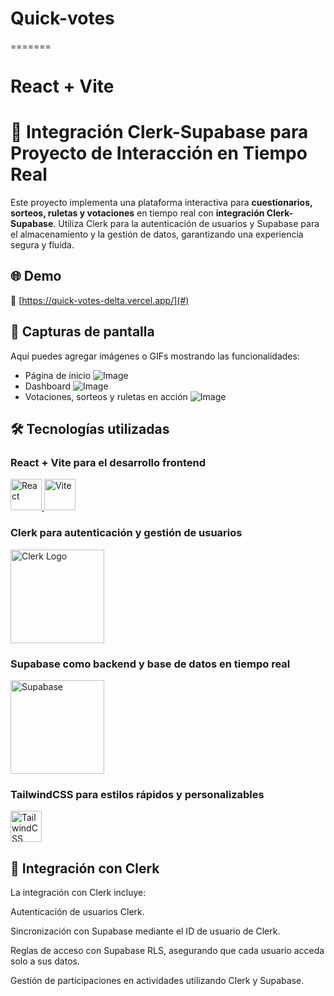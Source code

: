 # Quick-votes
=======
# React + Vite

# 🚀 Integración Clerk-Supabase para Proyecto de Interacción en Tiempo Real

Este proyecto implementa una plataforma interactiva para **cuestionarios, sorteos, ruletas y votaciones** en tiempo real con **integración Clerk-Supabase**. Utiliza Clerk para la autenticación de usuarios y Supabase para el almacenamiento y la gestión de datos, garantizando una experiencia segura y fluida.

## 🌐 Demo
🔗 [https://quick-votes-delta.vercel.app/](#)

## 📸 Capturas de pantalla
Aquí puedes agregar imágenes o GIFs mostrando las funcionalidades:
- Página de inicio
![Image](https://github.com/user-attachments/assets/dbb43743-ffc9-4d6c-9e6a-646048eea287)
- Dashboard
![Image](https://github.com/user-attachments/assets/80b99852-c8ed-4350-8a2a-11d525f5e611)
- Votaciones, sorteos y ruletas en acción
![Image](https://github.com/user-attachments/assets/86ff2d1c-5c4d-4573-aa28-3217720f3f59)

## 🛠️ Tecnologías utilizadas

### React + Vite para el desarrollo frontend
<a href="https://react.dev/">
  <img src="https://upload.wikimedia.org/wikipedia/commons/a/a7/React-icon.svg" alt="React" width="50"/>
</a>
<a href="https://vitejs.dev/">
  <img src="https://upload.wikimedia.org/wikipedia/commons/f/f1/Vitejs-logo.svg" alt="Vite" width="50"/>
</a>

### Clerk para autenticación y gestión de usuarios

<a href="https://clerk.com/">
  <img src="https://github.com/user-attachments/assets/c17fda05-df37-4bc9-b5a1-e1375ff3c2fc" alt="Clerk Logo" width="150"/>
</a>

### Supabase como backend y base de datos en tiempo real
<a href="https://supabase.com/">
  <img src="https://supabase.com/_next/image?url=https%3A%2F%2Ffrontend-assets.supabase.com%2Fwww%2Fffceb79fd6dc%2F_next%2Fstatic%2Fmedia%2Fsupabase-logo-wordmark--light.daaeffd3.png&w=128&q=75&dpl=dpl_J7NuXyWtXK6Pdqnqt3yuK5A2PTZD" alt="Supabase" width="150"/>
</a>

### TailwindCSS para estilos rápidos y personalizables
<a href="https://tailwindcss.com/">
  <img src="https://upload.wikimedia.org/wikipedia/commons/d/d5/Tailwind_CSS_Logo.svg" alt="TailwindCSS" width="50"/>
</a>


## 🔗 Integración con Clerk
La integración con Clerk incluye:

Autenticación de usuarios Clerk.

Sincronización con Supabase mediante el ID de usuario de Clerk.

Reglas de acceso con Supabase RLS, asegurando que cada usuario acceda solo a sus datos.

Gestión de participaciones en actividades utilizando Clerk y Supabase.

